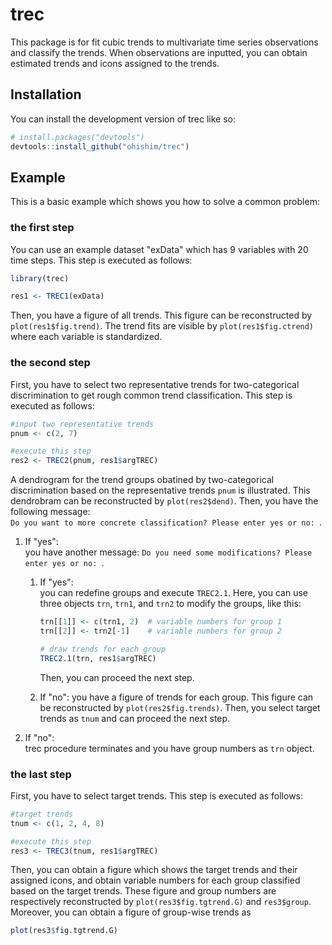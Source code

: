 
# trec

<!-- badges: start -->
<!-- badges: end -->

This package is for fit cubic trends to multivariate time series observations and classify the trends.
When observations are inputted, you can obtain estimated trends and icons assigned to the trends.

## Installation

You can install the development version of trec like so:

``` r
# install.packages("devtools")
devtools::install_github("ohishim/trec")
```

## Example

This is a basic example which shows you how to solve a common problem:

### the first step

You can use an example dataset "exData" which has 9 variables with 20 time steps.
This step is executed as follows:

``` r
library(trec)

res1 <- TREC1(exData)
```
Then, you have a figure of all trends.
This figure can be reconstructed by `plot(res1$fig.trend)`.
The trend fits are visible by `plot(res1$fig.ctrend)` where each variable is standardized.

### the second step

First, you have to select two representative trends for two-categorical discrimination to get rough common trend classification.
This step is executed as follows:

``` r
#input two representative trends 
pnum <- c(2, 7)

#execute this step
res2 <- TREC2(pnum, res1$argTREC)
```

A dendrogram for the trend groups obatined by two-categorical discrimination based on the representative trends `pnum` is illustrated.
This dendrobram can be reconstructed by `plot(res2$dend)`.
Then, you have the following message:  
`Do you want to more concrete classification? Please enter yes or no: `.  


1. If "yes":  
  you have another message: 
  `Do you need some modifications? Please enter yes or no: `.  
    1. If "yes":   
      you can redefine groups and execute `TREC2.1`.
      Here, you can use three objects `trn`, `trn1`, and `trn2` to modify the groups, like this:

        ``` r
        trn[[1]] <- c(trn1, 2)  # variable numbers for group 1
        trn[[2]] <- trn2[-1]    # variable numbers for group 2
        
        # draw trends for each group
        TREC2.1(trn, res1$argTREC)
        ```
        Then, you can proceed the next step.
    1. If "no": 
      you have a figure of trends for each group.
      This figure can be reconstructed by `plot(res2$fig.trends)`.
      Then, you select target trends as `tnum` and can proceed the next step.
      
1. If "no":  
  trec procedure terminates and you have group numbers as `trn` object.

### the last step

First, you have to select target trends.
This step is executed as follows:

``` r
#target trends
tnum <- c(1, 2, 4, 8)

#execute this step
res3 <- TREC3(tnum, res1$argTREC)
```

Then, you can obtain a figure which shows the target trends and their assigned icons, and obtain variable numbers for each group classified based on the target trends.
These figure and group numbers are respectively reconstructed by `plot(res3$fig.tgtrend.G)` and `res3$group`.
Moreover, you can obtain a figure of group-wise trends as

``` r
plot(res3$fig.tgtrend.G)
```
